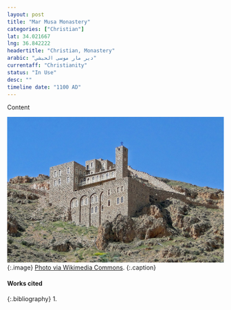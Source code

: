 ```yaml
---
layout: post
title: "Mar Musa Monastery"
categories: ["Christian"]
lat: 34.021667
lng: 36.842222
headertitle: "Christian, Monastery"
arabic: "دير مار موسى الحبشي"
currentaff: "Christianity"
status: "In Use"
desc: ""
timeline date: "1100 AD"
---
```

Content

![Mar Musa Monastery](images/marmusa.jpeg)
   {:.image}
[Photo via Wikimedia Commons](https://commons.wikimedia.org/wiki/File:Deir_Mar_Musa_06.jpg).
   {:.caption}

#### Works cited

{:.bibliography}
1. 